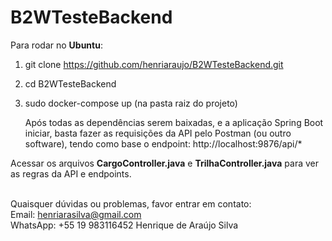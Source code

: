 
# B2WTesteBackend

Para rodar no **Ubuntu**:
 1. git clone https://github.com/henriaraujo/B2WTesteBackend.git
 2. cd B2WTesteBackend
 3. sudo docker-compose up (na pasta raiz do projeto)

	Após todas as dependências serem baixadas, e a aplicação Spring Boot iniciar, basta fazer as requisições da API pelo Postman (ou outro software), tendo como base o endpoint:
http://localhost:9876/api/*

Acessar os arquivos **CargoController.java** e **TrilhaController.java**
para ver as regras da API e endpoints.

<br />Quaisquer dúvidas ou problemas, favor entrar em contato:
<br />Email: henriarasilva@gmail.com
<br />WhatsApp: +55 19 983116452
Henrique de Araújo Silva
